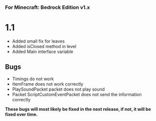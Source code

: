 ### For Minecraft: Bedrock Edition v1.x

# 1.1
* Added small fix for leaves
* Added isClosed method in level
* Added Main interface variable
## Bugs
* Timings do not work
* ItemFrame does not work correctly
* PlaySoundPacket packet does not play sound
* Packet ScriptCustomEventPacket does not send the information correctly

**These bugs will most likely be fixed in the next release, if not, it will be fixed over time.**

